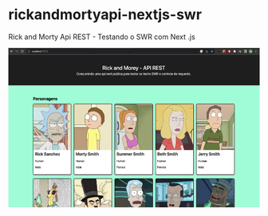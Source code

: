 # rickandmortyapi-nextjs-swr

Rick and Morty Api REST - Testando o SWR com Next .js

<p align="center">
  <img width="544" height="320" src="https://github.com/cleytonchagasbr/imgs/blob/master/print-rickandmorey.png">
</p>
